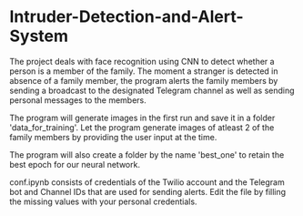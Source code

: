 # Intruder-Detection-and-Alert-System
The project deals with face recognition using CNN to detect whether a person is a member of the family. The moment a stranger is detected in absence of a family member, the program alerts the family members by sending a broadcast to the designated Telegram channel as well as sending personal messages to the members.

The program will generate images in the first run and save it in a folder 'data_for_training'. Let the program generate images of atleast 2 of the family members by providing the user input at the time.

The program will also create a folder by the name 'best_one' to retain the best epoch for our neural network.

conf.ipynb consists of credentials of the Twilio account and the Telegram bot and Channel IDs that are used for sending alerts. Edit the file by filling the missing values with your personal credentials.

